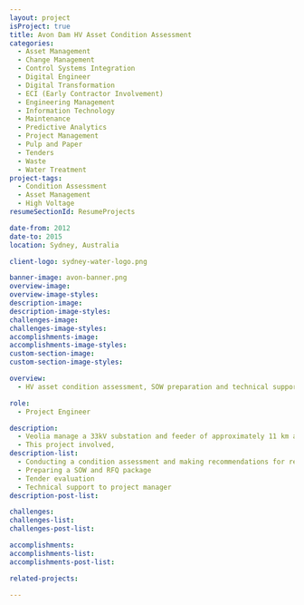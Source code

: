 ```yaml
---
layout: project
isProject: true
title: Avon Dam HV Asset Condition Assessment
categories:
  - Asset Management
  - Change Management
  - Control Systems Integration
  - Digital Engineer
  - Digital Transformation
  - ECI (Early Contractor Involvement)
  - Engineering Management
  - Information Technology
  - Maintenance
  - Predictive Analytics
  - Project Management
  - Pulp and Paper
  - Tenders
  - Waste
  - Water Treatment
project-tags:
  - Condition Assessment
  - Asset Management
  - High Voltage
resumeSectionId: ResumeProjects

date-from: 2012
date-to: 2015
location: Sydney, Australia

client-logo: sydney-water-logo.png

banner-image: avon-banner.png
overview-image:
overview-image-styles:
description-image:
description-image-styles:
challenges-image:
challenges-image-styles:
accomplishments-image:
accomplishments-image-styles:
custom-section-image:
custom-section-image-styles:

overview:
  - HV asset condition assessment, SOW preparation and technical support to upgrade project.

role:
  - Project Engineer

description:
  - Veolia manage a 33kV substation and feeder of approximately 11 km at Avon Dam on behalf of Sydney Water. This substation was built over 50 years ago and the assets are approaching end of life and the switchyard didn't comply with modern safety standards relating to exposed busbars.
  - This project involved,
description-list:
  - Conducting a condition assessment and making recommendations for remedial works
  - Preparing a SOW and RFQ package
  - Tender evaluation
  - Technical support to project manager
description-post-list:

challenges:
challenges-list:    
challenges-post-list:    

accomplishments:
accomplishments-list:    
accomplishments-post-list:    

related-projects:

---
```

